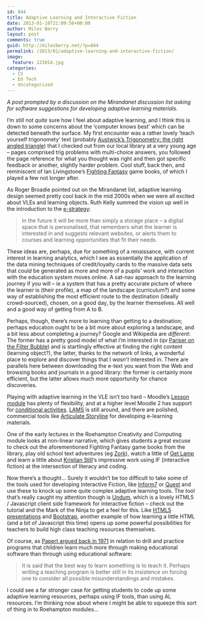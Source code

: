 ```yaml
---
id: 844
title: Adaptive Learning and Interactive Fiction
date: 2013-01-18T21:09:56+00:00
author: Miles Berry
layout: post 
comments: true
guid: http://milesberry.net/?p=844
permalink: /2013/01/adaptive-learning-and-interactive-fiction/
image:
  feature: 121014.jpg
categories:
  - CS
  - Ed Tech
  - Uncategorized
---
```

_A post prompted by a discussion on the Mirandanet discussion list asking for software suggestions for developing adaptive learning materials._

I&#8217;m still not _quite_ sure how I feel about adaptive learning, and I think this is down to some concerns about the &#8216;computer knows best&#8217; which can be detected beneath the surface. My first encounter was a rather lovely &#8216;teach yourself trigonomety&#8217; text (probably [Austwick&#8217;s Trigonometry: the right angled triangle](http://www.worldcat.org/title/trigonometry-the-right-angled-triangle/oclc/30293229)) that I checked out from our local library at a very young age &#8211; pages comprised trig problems with multi-choice answers, you followed the page reference for what you thought was right and then got specific feedback or another, slightly harder problem. Cool stuff, back then, and reminiscent of Ian Livingstone&#8217;s [Fighting Fantasy](http://fightingfantasy.com) game books, of which I played a few not longer after.

As Roger Broadie pointed out on the Mirandanet list, adaptive learning design seemed pretty cool back in the mid 2000s when we were all excited about VLEs and learning objects. Ruth Kelly summed the vision up well in the introduction to the [e-strategy](https://www.education.gov.uk/publications/eOrderingDownload/1296-2005PDF-EN-01.pdf):

> In the future it will be more than simply a storage place – a digital space that is personalised, that remembers what the learner is interested in and suggests relevant websites, or alerts them to courses and learning opportunities that fit their needs.

These ideas are, perhaps, due for something of a renaissance, with current interest in learning analytics, which I see as essentially the application of the data mining techniques of credit/loyalty cards to the massive data sets that could be generated as more and more of a pupils&#8217; work and interaction with the education system moves online. A sat-nav approach to the learning journey if you will &#8211; ie a system that has a pretty accurate picture of where the learner is (their profile), a map of the landscape (curriculum?) and some way of establishing the most efficient route to the destination (ideally crowd-sourced), chosen, on a good day, by the learner themselves. All well and a good way of getting from A to B.

Perhaps, though, there&#8217;s more to learning than getting to a destination; perhaps education ought to be a bit more about exploring a landscape, and a bit less about completing a journey? Google and Wikipedia are _different_: The former has a pretty good model of what I&#8217;m interested in (qv [Pariser on the Filter Bubble](http://www.thefilterbubble.com)) and is startlingly effective at finding the right content (learning object?), the latter, thanks to the network of links, a wonderful place to explore and discover things that I _wasn&#8217;t_ interested in. There are parallels here between downloading the e-text you want from the Web and browsing books and journals in a good library: the former is certainly more efficient, but the latter allows much more opportunity for chance discoveries.

Playing with adaptive learning in the VLE isn&#8217;t too hard &#8211; Moodle&#8217;s [Lesson module](http://docs.moodle.org/24/en/Lesson_module) has plenty of flexibility, and at a higher level Moodle 2 has support for [conditional activities](http://docs.moodle.org/22/en/Conditional_activities). [LAMS](http://www.lamsfoundation.org/index.htm) is still around, and there are polished, commercial tools like [Articulate Storyline](http://www.articulate.com/products/storyline-top-features.php#interactivity_href) for developing e-learning materials.

One of the early lectures in the Roehampton Creativity and Computing module looks at non-linear narrative, which gives students a great excuse to check out the aforementioned Fighting Fantasy game books from the library, play old school text adventures (eg [Zork](http://thcnet.net/error/index.php)), watch a little of [Get Lamp](http://www.getlamp.com) and learn a little about [Kristian Still](http://www.kristianstill.co.uk/wordpress/)&#8216;s impressive work using IF (interactive fiction) at the intersection of literacy and coding.

Now there&#8217;s a thought&#8230; Surely it wouldn&#8217;t be too difficult to take some of the tools used for developing Interactive Fiction, like [Inform7](http://inform7.com) or [Quest](http://www.textadventures.co.uk/quest/) and use these to knock up some quite complex adaptive learning tools. The tool that&#8217;s really caught my attention though is [Undum](https://github.com/idmillington/undum), which is a lovely HTML5 / Javascript client side framework for interactive fiction &#8211; check out the tutorial and the Mark of the Ninja to get a feel for this. Like [HTML5 presentations](http://imakewebthings.com/deck.js/) and [Bootstrap](http://twitter.github.com/bootstrap/), another example of how learning a little HTML (and a bit of Javascript this time) opens up some powerful possibilities for teachers to build high class teaching resources themselves.

Of course, as [Papert argued back in 1971](http://dspace.mit.edu/handle/1721.1/5835) in relation to drill and practice programs that children learn much more through making educational software than through using educational software:

> It is said that the best way to learn something is to teach it. Perhaps writing a teaching program is better still in its insistence on forcing one to consider all possible misunderstandings and mistakes.

I could see a far stronger case for getting students to code up some adaptive learning resources, perhaps using IF tools, than using AL resources. I&#8217;m thinking now about where I might be able to squeeze this sort of thing in to Roehampton modules&#8230;
